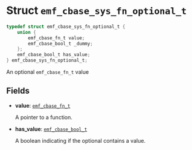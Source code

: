 # Struct `emf_cbase_sys_fn_optional_t`

```c
typedef struct emf_cbase_sys_fn_optional_t {
    union {
        emf_cbase_fn_t value;
        emf_cbase_bool_t _dummy;
    };
    emf_cbase_bool_t has_value;
} emf_cbase_sys_fn_optional_t;
```

An optional `emf_cbase_fn_t` value

## Fields

- **value**: [`emf_cbase_fn_t`](./type.emf_cbase_fn_t.md)

    A pointer to a function.

- **has_value**: [`emf_cbase_bool_t`](./enum.emf_cbase_bool_t.md)

    A boolean indicating if the optional contains a value.
